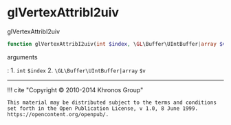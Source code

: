 # glVertexAttribI2uiv
glVertexAttribI2uiv

```php
function glVertexAttribI2uiv(int $index, \GL\Buffer\UIntBuffer|array $v) : void
```



arguments

:    1. `int` `$index` 
    2. `\GL\Buffer\UIntBuffer|array` `$v` 



---
     

!!! cite "Copyright © 2010-2014 Khronos Group"

    This material may be distributed subject to the terms and conditions set forth in the Open Publication License, v 1.0, 8 June 1999. https://opencontent.org/openpub/.